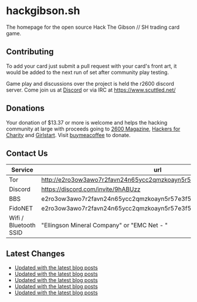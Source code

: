 # hackgibson.sh
The homepage for the open source Hack The Gibson // SH trading card game.


## Contributing

To add your card just submit a pull request with your card's front art, it would be added to the next run of set after community play testing.

Game play and discussions over the project is held the r2600 discord server. Come join us at [Discord](https://discord.com/invite/9hABUzz) or via IRC at https://www.scuttled.net/


## Donations

Your donation of $13.37 or more is welcome and helps the hacking community at large with proceeds going to [2600 Magazine](https://2600.com/), [Hackers for Charity](https://hackersforcharity.org) and [Girlstart](https://girlstart.org).  Visit [buymeacoffee](https://www.buymeacoffee.com/hackgibson.sh) to donate.


## Contact Us

Service | url
-|-
Tor | http://e2ro3ow3awo7r2favn24n65ycc2qmzkoayn5r57e3f56nvjwdcgg32ad.onion
Discord | https://discord.com/invite/9hABUzz
BBS | e2ro3ow3awo7r2favn24n65ycc2qmzkoayn5r57e3f56nvjwdcgg32ad.onion:23
FidoNET | e2ro3ow3awo7r2favn24n65ycc2qmzkoayn5r57e3f56nvjwdcgg32ad.onion:24554
Wifi / Bluetooth SSID | "Ellingson Mineral Company" or "EMC Net - <fidonet address>"

## Latest Changes
<!-- BLOG-POST-LIST:START -->
- [Updated with the latest blog posts](https://github.com/DFW2600/hackgibson.sh/commit/1457fcf435e82c5382ee6a7fdc9d09cb64510cb9)
- [Updated with the latest blog posts](https://github.com/DFW2600/hackgibson.sh/commit/fcb69b7d6eaa6e9fa2e5a87417616a711665c0e1)
- [Updated with the latest blog posts](https://github.com/DFW2600/hackgibson.sh/commit/7098c1b25bd8fad573c542625f4accd89b330f56)
- [Updated with the latest blog posts](https://github.com/DFW2600/hackgibson.sh/commit/4a7b5ddfa1e2701baa0152546139b8b8b7cc8b2a)
- [Updated with the latest blog posts](https://github.com/DFW2600/hackgibson.sh/commit/a5fa6aa25ea0b669acd83b02a55d6ea598dcb6b3)
<!-- BLOG-POST-LIST:END -->
